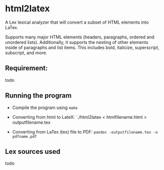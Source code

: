 # html2latex

A Lex lexical analyzer that will convert a subset of HTML elements into LaTex.

Supports many major HTML elements (headers, paragraphs, ordered and unordered lists). Additionally, it supports the nesting of other elements inside of paragraphs and list items. This includes bold, italicize, superscript, subscript, and more. 


## Requirement: 
todo 


## Running the program
 - Compile the program using `make`

 - Converting from html to LateX: `./html2latex < htmlfilename.html > outputfilename.tex

 - Converting from LaTex (tex) file to PDF: `pandoc -outputfilename.tex -o pdfname.pdf`

## Lex sources used
todo

